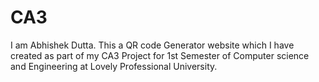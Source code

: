 # CA3
I am Abhishek Dutta. This a QR code Generator website which I have created as part of my CA3 Project for 1st Semester of Computer science and Engineering at Lovely Professional University.
